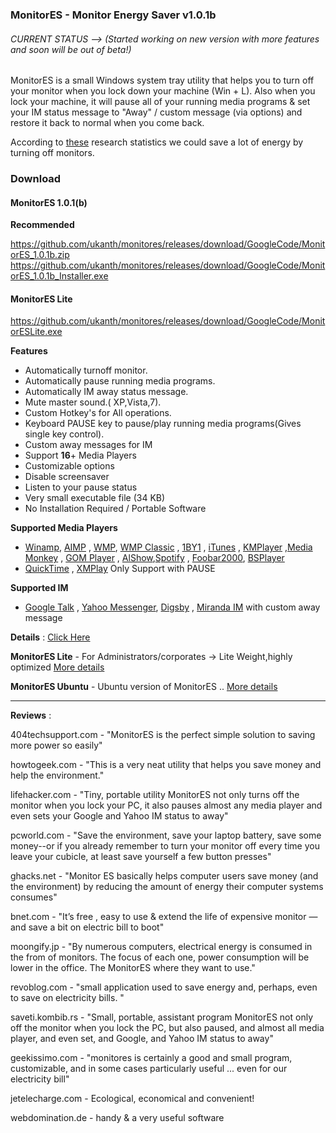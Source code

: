 ### MonitorES - Monitor Energy Saver v1.0.1b ###

###### CURRENT STATUS --> (Started working on new version with more features and soon will be out of beta!) ######

MonitorES is a small Windows system tray utility that helps you to turn off your monitor when you lock down your machine (Win + L). Also when you lock your machine, it will pause all of your running media programs & set your IM status message to "Away" / custom message (via options) and restore it back to normal when you come back.

According to [these](http://www.doit.wisc.edu/news/story.asp?filename=598) research statistics we could save a lot of energy by turning off monitors.

### Download ###

#### MonitorES 1.0.1(b) ####

**Recommended** 

https://github.com/ukanth/monitores/releases/download/GoogleCode/MonitorES_1.0.1b.zip
https://github.com/ukanth/monitores/releases/download/GoogleCode/MonitorES_1.0.1b_Installer.exe

#### MonitorES Lite ####

https://github.com/ukanth/monitores/releases/download/GoogleCode/MonitorESLite.exe

**Features**
  * Automatically turnoff monitor.
  * Automatically pause running media programs.
  * Automatically IM away status message.
  * Mute master sound.( XP,Vista,7).
  * Custom Hotkey's for All operations.
  * Keyboard PAUSE key to pause/play running media programs(Gives single key control).
  * Custom away messages for IM
  * Support **16**+ Media Players
  * Customizable options
  * Disable screensaver
  * Listen to your pause status
  * Very small executable file (34 KB)
  * No Installation Required / Portable Software


**Supported Media Players**

  * [Winamp](http://www.winamp.com/), [AIMP](http://www.aimp.ru/index.php?newsid=96) , [WMP](http://www.microsoft.com/windows/windowsmedia/player/11/default.aspx), [WMP Classic](http://www.free-codecs.com/download/Media_Player_Classic.htm) , [1BY1](http://mpesch3.de1.cc/1by1.html) , [iTunes](http://www.apple.com/itunes/download/) , [KMPlayer](http://www.filehippo.com/download_kmplayer/) ,[Media Monkey](http://www.mediamonkey.com/) , [GOM Player](http://www.gomlab.com/eng/GMP_download.html) , [AlShow](http://www.altools.com/ALTools/ALShow.aspx),[Spotify](http://www.spotify.com/) , [Foobar2000](http://www.foobar2000.org/), [BSPlayer](http://www.bsplayer.com/)
  * [QuickTime](http://www.apple.com/quicktime/) , [XMPlay](http://www.un4seen.com/) Only Support with PAUSE

**Supported IM**

  * [Google Talk](http://www.google.com/talk/) , [Yahoo Messenger](http://messenger.yahoo.com/), [Digsby](http://www.digsby.com/) , [Miranda IM](http://www.miranda-im.org/)  with custom away message

**Details** :  [Click Here](http://ukanth.in/blog/?p=249)

**MonitorES Lite** - For Administrators/corporates -> Lite Weight,highly optimized [More details](http://ukanth.in/blog/?p=254)

**MonitorES Ubuntu** - Ubuntu version of MonitorES .. [More details](http://code.google.com/p/lmonitores/)


---

**Reviews** :


404techsupport.com - "MonitorES is the perfect simple solution to saving more power so easily"

howtogeek.com - "This is a very neat utility that helps you save money and help the environment."

lifehacker.com - "Tiny, portable utility MonitorES not only turns off the monitor when you lock your PC, it also pauses almost any media player and even sets your Google and Yahoo IM status to away"

pcworld.com - "Save the environment, save your laptop battery, save some money--or if you already remember to turn your monitor off every time you leave your cubicle, at least save yourself a few button presses"

ghacks.net - "Monitor ES basically helps computer users save money (and the environment) by reducing the amount of energy their computer systems consumes"

bnet.com - "It’s free , easy to use & extend the life of expensive monitor — and save a bit on electric bill to boot"

moongify.jp - "By numerous computers, electrical energy is consumed in the from of monitors. The focus of each one, power consumption will be lower in the office. The MonitorES where they want to use."

revoblog.com - "small application used to save energy and, perhaps, even to save on electricity bills. "

saveti.kombib.rs - "Small, portable, assistant program MonitorES not only off the monitor when you lock the PC, but also paused, and almost all media player, and even set, and Google, and Yahoo IM status to away"

geekissimo.com - "monitores is certainly a good and small program, customizable, and in some cases particularly useful ... even for our electricity bill"

jetelecharge.com - Ecological, economical and convenient!

webdomination.de - handy & a very useful software
